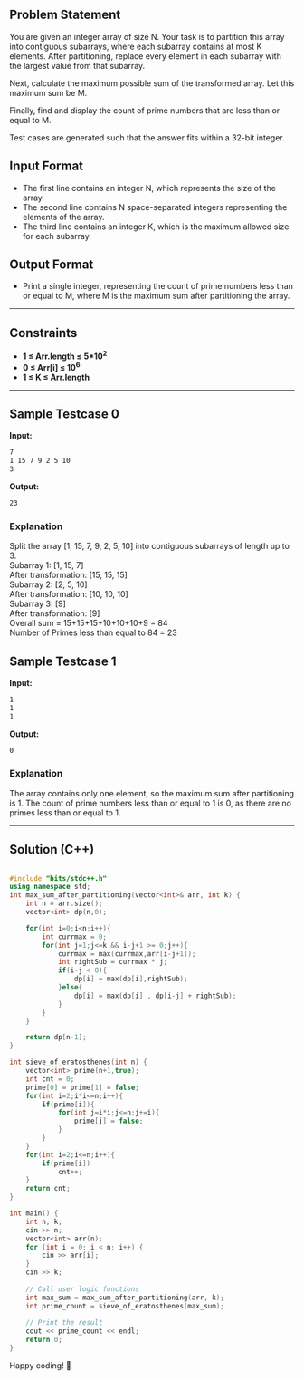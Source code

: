 ## Problem Statement

You are given an integer array of size N. Your task is to partition this array into contiguous subarrays, where each subarray contains at most K elements. After partitioning, replace every element in each subarray with the largest value from that subarray.

Next, calculate the maximum possible sum of the transformed array. Let this maximum sum be M.

Finally, find and display the count of prime numbers that are less than or equal to M.

Test cases are generated such that the answer fits within a 32-bit integer.

## Input Format
 
- The first line contains an integer N, which represents the size of the array.
- The second line contains N space-separated integers representing the elements of the array.
- The third line contains an integer K, which is the maximum allowed size for each subarray.

## Output Format

- Print a single integer, representing the count of prime numbers less than or equal to M, where  M is the maximum sum after partitioning the array.


---

## Constraints
- **1 ≤ Arr.length ≤ 5*10<sup>2</sup>**  
- **0 ≤ Arr[i] ≤ 10<sup>6</sup>**  
- **1 ≤ K ≤ Arr.length**  

---

## Sample Testcase 0

**Input:**
```bash
7
1 15 7 9 2 5 10
3
```

**Output:**
```bash
23
```

### Explanation

Split the array [1, 15, 7, 9, 2, 5, 10] into contiguous subarrays of length up to 3.<br>
Subarray 1: [1, 15, 7] <br>
After transformation: [15, 15, 15]<br> 
Subarray 2: [2, 5, 10] <br>
After transformation: [10, 10, 10]<br>
Subarray 3: [9] <br>
After transformation: [9]<br>
Overall sum = 15+15+15+10+10+10+9 = 84<br>
Number of Primes less than equal to 84  = 23<br>

## Sample Testcase 1

**Input:**
```bash
1
1
1
```

**Output:**
```bash
0
```

### Explanation

The array contains only one element, so the maximum sum after partitioning is 1. The count of prime numbers less than or equal to 1 is 0, as there are no primes less than or equal to 1.

---

## Solution (C++)

```cpp

#include "bits/stdc++.h"
using namespace std;
int max_sum_after_partitioning(vector<int>& arr, int k) {
    int n = arr.size();
    vector<int> dp(n,0);

    for(int i=0;i<n;i++){
        int currmax = 0;
        for(int j=1;j<=k && i-j+1 >= 0;j++){
            currmax = max(currmax,arr[i-j+1]);
            int rightSub = currmax * j;
            if(i-j < 0){
                dp[i] = max(dp[i],rightSub);
            }else{
                dp[i] = max(dp[i] , dp[i-j] + rightSub);
            }
        }
    }

    return dp[n-1];
}

int sieve_of_eratosthenes(int n) {
    vector<int> prime(n+1,true);
    int cnt = 0;
    prime[0] = prime[1] = false;
    for(int i=2;i*i<=n;i++){
        if(prime[i]){
            for(int j=i*i;j<=n;j+=i){
                prime[j] = false;
            }
        }
    }
    for(int i=2;i<=n;i++){
        if(prime[i])
            cnt++;
    }
    return cnt;
}

int main() {
    int n, k;
    cin >> n;
    vector<int> arr(n);
    for (int i = 0; i < n; i++) {
        cin >> arr[i];
    }
    cin >> k;
    
    // Call user logic functions
    int max_sum = max_sum_after_partitioning(arr, k);
    int prime_count = sieve_of_eratosthenes(max_sum);
    
    // Print the result
    cout << prime_count << endl;
    return 0;
}

```


Happy coding! 🚀
